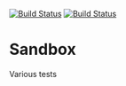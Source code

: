 [![Build Status](https://travis-ci.org/wdeconinck/sandbox.svg?branch=master)](https://travis-ci.org/wdeconinck/sandbox "master")
[![Build Status](https://travis-ci.org/wdeconinck/sandbox.svg?branch=master)](https://travis-ci.org/wdeconinck/sandbox "develop")

Sandbox
=======

Various tests

